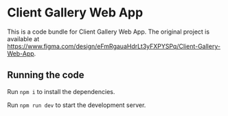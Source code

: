 
  # Client Gallery Web App

  This is a code bundle for Client Gallery Web App. The original project is available at https://www.figma.com/design/eFmRgauaHdrLt3yFXPYSPq/Client-Gallery-Web-App.

  ## Running the code

  Run `npm i` to install the dependencies.

  Run `npm run dev` to start the development server.
  